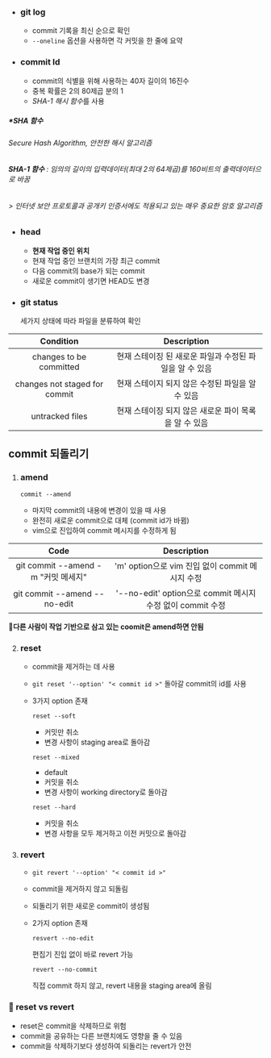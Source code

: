 - ### git log
  - commit 기록을 최신 순으로 확인
  - `--oneline` 옵션을 사용하면 각 커밋을 한 줄에 요약
- ### commit ld
  - commit의 식별을 위해 사용하는 40자 길이의 16진수
  - 중복 확률은 2의 80제곱 분의 1
  - *SHA-1 해시 함수*를 사용

##### *SHA 함수
###### Secure Hash Algorithm, 안전한 해시 알고리즘
###### **SHA-1 함수** : 임의의 길이의 입력데이터(최대 2의 64제곱)를 160비트의 출력데이터으로 바꿈
###### > 인터넷 보안 프로토콜과 공개키 인증서에도 적용되고 있는 매우 중요한 암호 알고리즘

- ### head
  - **현재 작업 중인 위치**
  - 현재 작업 중인 브랜치의 가장 최근 commit
  - 다음 commit의 base가 되는 commit
  - 새로운 commit이 생기면 HEAD도 변경

- ### git status
  세가지 상태에 따라 파일을 분류하여 확인

|Condition|Description|
|:--:|:--:|
|changes to be committed|현재 스테이징 된 새로운 파일과 수정된 파일을 알 수 있음|
|changes not staged for commit|현재 스테이지 되지 않은 수정된 파일을 알 수 있음|
|untracked files|현재 스테이징 되지 않은 새로운 파이 목록을 알 수 있음|

## commit 되돌리기
1. ### amend
   `commit --amend`
   
   - 마지막 commit의 내용에 변경이 있을 때 사용
   - 완전히 새로운 commit으로 대체 (commit id가 바뀜) 
   - vim으로 진입하여 commit 메시지를 수정하게 됨

|Code|Description|
|:--:|:--:|
|git commit --amend -m "커밋 메세지"|'m' option으로 vim 진입 없이 commit 메시지 수정|
|git commit --amend --no-edit|'--no-edit' option으로 commit 메시지 수정 없이 commit 수정|

🚨**다른 사람이 작업 기반으로 삼고 있는 coomit은 amend하면 안됨**

2. ### reset
   - commit을 제거하는 데 사용
   - `git reset '--option' "< commit id >"` 돌아갈 commit의 id를 사용
   - 3가지 option 존재
      
     `reset --soft`
       - 커밋만 취소
       - 변경 사항이 staging area로 돌아감

     `reset --mixed`
       - default
       - 커밋을 취소
       - 변경 사항이 working directory로 돌아감
    
     `reset --hard`
       - 커밋을 취소
       - 변경 사항을 모두 제거하고 이전 커밋으로 돌아감

3. ### revert
   - `git revert '--option' "< commit id >"`
   - commit을 제거하지 않고 되돌림
   - 되돌리기 위한 새로운 commit이 생성됨
   - 2가지 option 존재

     `resvert --no-edit`
     
     편집기 진입 없이 바로 revert 가능

     `revert --no-commit`

     직접 commit 하지 않고, revert 내용을 staging area에 올림

### 📌 reset vs revert
- reset은 commit을 삭제하므로 위험
- commit을 공유하는 다른 브랜치에도 영향을 줄 수 있음
- commit을 삭제하기보다 생성하여 되돌리는 revert가 안전